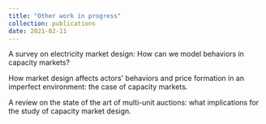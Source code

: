 ```yaml
---
title: "Other work in progress"
collection: publications
date: 2021-02-11
---
```


A survey on electricity market design: How can we model behaviors in capacity markets?
 
How market design affects actors' behaviors and price formation in an imperfect environment: the case of capacity markets. 

A review on the state of the art of multi-unit auctions: what implications for the study of capacity market design. 
